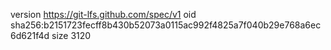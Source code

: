version https://git-lfs.github.com/spec/v1
oid sha256:b2151723fecff8b430b52073a0115ac992f4825a7f040b29e768a6ec6d621f4d
size 3120
